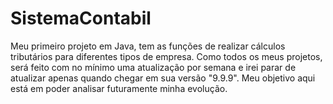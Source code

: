 # SistemaContabil
Meu primeiro projeto em Java, tem as funções de realizar cálculos tributários para diferentes tipos de empresa. Como todos os meus projetos, será feito com no mínimo uma atualização por semana e irei parar de atualizar apenas quando chegar em sua versão "9.9.9". Meu objetivo aqui está em poder analisar futuramente minha evolução. 

